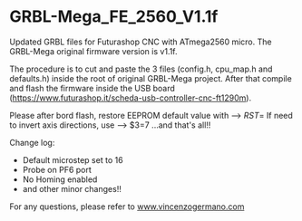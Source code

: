 # GRBL-Mega_FE_2560_V1.1f
Updated GRBL files for Futurashop CNC with ATmega2560 micro.
The GRBL-Mega original firmware version is v1.1f.

The procedure is to cut and paste the 3 files (config.h, cpu_map.h and defaults.h) inside the root of original GRBL-Mega project. After that compile and flash the firmware inside the USB board (https://www.futurashop.it/scheda-usb-controller-cnc-ft1290m).

Please after bord flash, restore EEPROM default value with --> $RST=$
If need to invert axis directions, use --> $3=7
...and that's all!!


Change log:
- Default microstep set to 16
- Probe on PF6 port
- No Homing enabled
- and other minor changes!!

For any questions, please refer to www.vincenzogermano.com

